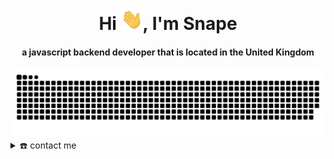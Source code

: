 <div align="center">
<h1 align="center">Hi <img width="35" src="https://github.com/1999AZZAR/1999AZZAR/blob/main/resources/img/waving.gif">, I'm Snape</h1>
<h4 align="center">a javascript backend developer that is located in the United Kingdom</h4>
</div>

<div align="center">
  <a href="https://mloxytrading.com">
  <img  src="https://github.com/1999AZZAR/1999AZZAR/blob/main/resources/img/grid-snake.svg"
       alt="snake" /></a>
</div>

<details>
  <summary>☎️ contact me</summary>
<div>
  <samp>
    <h2 align="center">😎 you can reach me by:</h2>
    <p align="center">
      <br/>
     </a>
      <a href="https://discordapp.com/users/1002269131690737685" target="blank"><img align="center"
         src="https://logos-world.net/wp-content/uploads/2020/12/Discord-Logo-700x394.png"
         alt="Snape#3673" height="30"/></a>
  Builderman#0740
    </p>
  <p align="center">
     
     
  </samp>
</div>
</details>
